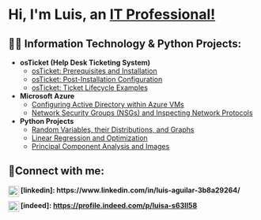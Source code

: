 <h1>Hi, I'm Luis, an <a href="https://www.linkedin.com/in/luis-aguilar-3b8a29264">IT Professional!</a></h1>

<h2>👨‍💻 Information Technology & Python Projects:</h2>

- <b>osTicket (Help Desk Ticketing System)</b>
  - [osTicket: Prerequisites and Installation](https://github.com/dclui5/osticket-prereqs)
  - [osTicket: Post-Installation Configuration](https://github.com/joshmadakorcc/post-install-config)
  - [osTicket: Ticket Lifecycle Examples](https://github.com/joshmadakorcc/ticket-lifecycle)
- <b>Microsoft Azure</b>
  - [Configuring Active Directory within Azure VMs](https://github.com/joshmadakorcc/configure-ad)
  - [Network Security Groups (NSGs) and Inspecting Network Protocols](https://github.com/joshmadakorcc/azure-network-protocols)
- <b>Python Projects</b>
  - [Random Variables, their Distributions, and Graphs](http://localhost:8888/notebooks/Box/Spring%20Semester%202023/M382/Assignments/assignment%202/math382_LabAssign02.ipynb)
  - [Linear Regression and Optimization](http://localhost:8888/notebooks/Box/Spring%20Semester%202023/M382/Assignments/assignment%203/math382_LabAssign03.Luis%20Aguilar.ipynb)
  - [Principal Component Analysis and Images](https://github.com/dclui5/Principal-Component-Analysis-PCA-and-Images)

<h2>🤳Connect with me:</h2>

<img align="left" alt="Luis | LinkedIn" width="22px" src="https://cdn.jsdelivr.net/npm/simple-icons@v3/icons/linkedin.svg" />
<b>[linkedin]: https://www.linkedin.com/in/luis-aguilar-3b8a29264/</b>

<b><img align="left" alt="Luis | Indeed" width="22px" src="https://i.imgur.com/cXYXJqY.png" /></b>
<b>[indeed]: https://profile.indeed.com/p/luisa-s63ll58 </b>
